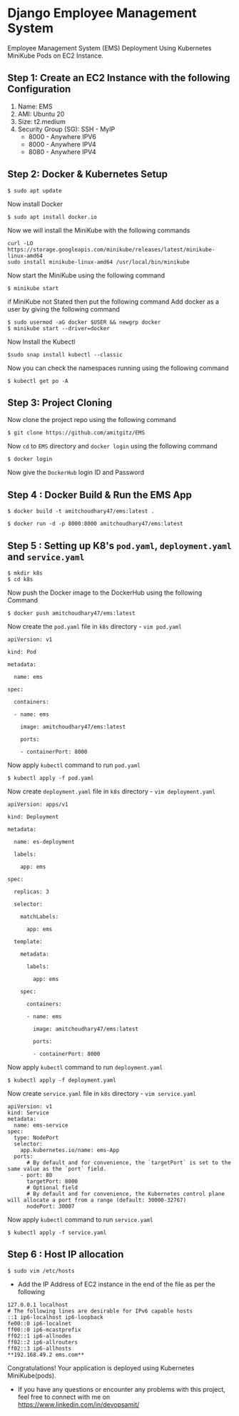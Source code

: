 # Django Employee Management System
Employee Management System (EMS) Deployment Using Kubernetes MiniKube Pods on EC2 Instance.

## Step 1: Create an EC2 Instance with the following Configuration
1. Name: EMS
2. AMI: Ubuntu 20
3. Size: t2.medium
4. Security Group (SG):
  SSH - MyIP
    - 8000 - Anywhere IPV6
    - 8000 - Anywhere IPV4
    - 8080 - Anywhere IPV4

## Step 2: Docker & Kubernetes Setup
```
$ sudo apt update
```
Now install Docker
```
$ sudo apt install docker.io
```
Now we will install the MiniKube with the following commands
```
curl -LO https://storage.googleapis.com/minikube/releases/latest/minikube-linux-amd64
sudo install minikube-linux-amd64 /usr/local/bin/minikube
```
Now start the MiniKube using the following command
```
$ minikube start
```
if MiniKube not Stated then put the following command
Add docker as a user by giving the following command
```
$ sudo usermod -aG docker $USER && newgrp docker
$ minikube start --driver=docker
```
Now Install the Kubectl
```
$sudo snap install kubectl --classic
```
Now you can check the namespaces running using the following command
```
$ kubectl get po -A
```
## Step 3: Project Cloning
Now clone the project repo using the following command
```
$ git clone https://github.com/amitgitz/EMS
```
Now `cd` to `EMS` directory and `docker login` using the following command
```
$ docker login
```
Now give the `DockerHub` login ID and Password

## Step 4 : Docker Build & Run the EMS App
```
$ docker build -t amitchoudhary47/ems:latest .
```
```
$ docker run -d -p 8000:8000 amitchoudhary47/ems:latest
```
## Step 5 : Setting up K8's `pod.yaml`, `deployment.yaml` and `service.yaml`
```
$ mkdir k8s
$ cd k8s
```
Now push the Docker image to the DockerHub using the following Command
```
$ docker push amitchoudhary47/ems:latest
```
Now create the `pod.yaml` file in `k8s` directory - `vim pod.yaml`
```
apiVersion: v1

kind: Pod

metadata:

  name: ems

spec:

  containers:

  - name: ems

    image: amitchoudhary47/ems:latest

    ports:

    - containerPort: 8000

```
Now apply `kubectl` command to run `pod.yaml`
```
$ kubectl apply -f pod.yaml
```
Now create `deployment.yaml` file in `k8s` directory  - `vim deployment.yaml`
```
apiVersion: apps/v1

kind: Deployment

metadata:

  name: es-deployment

  labels:

    app: ems

spec:

  replicas: 3

  selector:

    matchLabels:

      app: ems

  template:

    metadata:

      labels:

        app: ems

    spec:

      containers:

      - name: ems

        image: amitchoudhary47/ems:latest

        ports:

        - containerPort: 8000

```
Now apply `kubectl` command to run `deployment.yaml`
```
$ kubectl apply -f deployment.yaml
```
Now create `service.yaml` file in `k8s` directory  - `vim service.yaml`
```
apiVersion: v1
kind: Service
metadata:
  name: ems-service
spec:
  type: NodePort
  selector:
    app.kubernetes.io/name: ems-App
  ports:
      # By default and for convenience, the `targetPort` is set to the same value as the `port` field.
    - port: 80
      targetPort: 8000
      # Optional field
      # By default and for convenience, the Kubernetes control plane will allocate a port from a range (default: 30000-32767)
      nodePort: 30007
```
Now apply `kubectl` command to run `service.yaml`
```
$ kubectl apply -f service.yaml
```

## Step 6 : Host IP allocation
```
$ sudo vim /etc/hosts
```
  - Add the IP Address of EC2 instance in the end of the file as per the following
  ```
  127.0.0.1 localhost
  # The following lines are desirable for IPv6 capable hosts
  ::1 ip6-localhost ip6-loopback
  fe00::0 ip6-localnet
  ff00::0 ip6-mcastprefix
  ff02::1 ip6-allnodes
  ff02::2 ip6-allrouters
  ff02::3 ip6-allhosts
  **192.168.49.2 ems.com**
 ``` 

Congratulations! Your application is deployed using Kubernetes MiniKube(pods).
 - If you have any questions or encounter any problems with this project, feel free to connect with me on https://www.linkedin.com/in/devopsamit/
